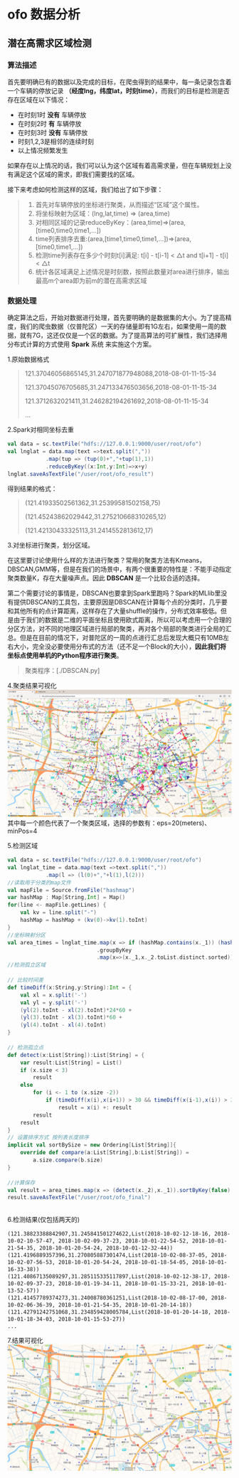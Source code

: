 # ofo 数据分析
## 潜在高需求区域检测

### 算法描述

首先要明确已有的数据以及完成的目标，在爬虫得到的结果中，每一条记录包含着一个车辆的停放记录 **（经度lng，纬度lat，时刻time）**，而我们的目标是检测是否存在区域在以下情况：

* 在时刻1时 **没有** 车辆停放
* 在时刻2时 **有** 车辆停放
* 在时刻3时 **没有** 车辆停放
* 时刻1,2,3是相邻的连续时刻
* 以上情况频繁发生

如果存在以上情况的话，我们可以认为这个区域有着高需求量，但在车辆规划上没有满足这个区域的需求，即我们需要找的区域。

接下来考虑如何检测这样的区域，我们给出了如下步骤：

>1. 首先对车辆停放的坐标进行聚类，从而描述“区域”这个属性。
>2. 将坐标映射为区域：(lng,lat,time) => (area,time)
>3. 对相同区域的记录reduceByKey：(area,time)=>(area,[time0,time0,time1,...])
>4. time列表排序去重:(area,[time1,time0,time1,...])=>(area,[time0,time1,...])
>5. 检测time列表存在多少个时刻t[i]满足: t[i] - t[i-1] < △t and t[i+1] - t[i] < △t 
>6. 统计各区域满足上述情况是时刻数，按照此数量对area进行排序，输出最高m个area即为前m的潜在高需求区域

### 数据处理

确定算法之后，开始对数据进行处理，首先要明确的是数据集的大小。为了提高精度，我们的爬虫数据（仅普陀区）一天的存储量即有1G左右，如果使用一周的数据，就有7G，这还仅仅是一个区的数据。为了提高算法的可扩展性，我们选择用分布式计算的方式使用 **Spark** 系统 来实施这个方案。

1.原始数据格式
> 121.37046056865145,31.247071877948088,2018-08-01-11-15-34
> 
> 121.37045076705685,31.247133476503656,2018-08-01-11-15-34
> 
> 121.3712632021411,31.246282194261692,2018-08-01-11-15-34
> 
> ...

2.Spark对相同坐标去重
```scala
val data = sc.textFile("hdfs://127.0.0.1:9000/user/root/ofo")
val lnglat = data.map(text =>text.split(","))
            .map(tup => (tup(0)+","+tup(1),1))
            .reduceByKey((x:Int,y:Int)=>x+y)
lnglat.saveAsTextFile("/user/root/ofo_result")
```
得到结果的格式：
> (121.41933502561362,31.25399581502158,75)
> 
> (121.45243862029442,31.275210668310265,12)
> 
> (121.42130433325113,31.2414552813612,17)

3.对坐标进行聚类，划分区域。

在这里要讨论使用什么样的方法进行聚类？常用的聚类方法有Kmeans，DBSCAN,GMM等，但是在我们的场景中，有两个很重要的特性是：不能手动指定聚类数量K，存在大量噪声点。因此 **DBSCAN** 是一个比较合适的选择。

第二个需要讨论的事情是，DBSCAN也要拿到Spark里跑吗？Spark的MLlib里没有提供DBSCAN的工具包，主要原因是DBSCAN在计算每个点的分类时，几乎要和其他所有的点计算距离，这样存在了大量shuffle的操作，分布式效率极低。但是由于我们的数据是二维的平面坐标且使用欧式距离，所以可以考虑用一个合理的分区方法，对不同的地理区域进行局部的聚类，再对各个局部的聚类进行全局的汇总。但是在目前的情况下，对普陀区的一周的点进行汇总后发现大概只有10MB左右大小，完全没必要使用分布式的方法（还不足一个Block的大小），**因此我们将坐标点使用单机的Python程序进行聚类**。

> 聚类程序：[./DBSCAN.py]

4.聚类结果可视化
![avatar](./聚类结果.png)
其中每一个颜色代表了一个聚类区域，选择的参数有：eps=20(meters)、minPos=4

5.检测区域
```scala
val data = sc.textFile("hdfs://127.0.0.1:9000/user/root/ofo")
val lnglat_time = data.map(text =>text.split(","))
            .map(l => (l(0)+","+l(1),l(2)))
//读取用于分类的map文件
val mapFile = Source.fromFile("hashmap")
var hashMap : Map[String,Int] = Map()
for(line <- mapFile.getLines) {
    val kv = line.split("-")
    hashMap = hashMap + (kv(0)->kv(1).toInt)
}
//坐标映射分区
val area_times = lnglat_time.map(x => if (hashMap.contains(x._1)) (hashMap(x._1),x._2) else (0,x._2))
                            .groupByKey
                            .map(x=>(x._1,x._2.toList.distinct.sorted))
//检测孤立区域

// 比较时间差
def timeDiff(x:String,y:String):Int = {
    val xl = x.split('-')
    val yl = y.split('-')
    (yl(2).toInt - xl(2).toInt)*24*60 +
    (yl(3).toInt - xl(3).toInt)*60 +
    (yl(4).toInt - xl(4).toInt)
}

// 检测孤立点
def detect(x:List[String]):List[String] = {
    var result:List[String] = List()
    if (x.size < 3)
        result
    else
        for (i <- 1 to (x.size -2)) 
            if (timeDiff(x(i),x(i+1)) > 30 && timeDiff(x(i-1),x(i)) > 30)
                result = x(i) +: result
        result 
    result
}
// 设置排序方式 按列表长度排序
implicit val sortBySize = new Ordering[List[String]]{
    override def compare(a:List[String],b:List[String]) = 
        a.size.compare(b.size)
}

//计算保存
val result = area_times.map(x => (detect(x._2),x._1)).sortByKey(false).map(x => (x._2,x._1)).filter(x => x._2.size > 1)
result.saveAsTextFile("/user/root/ofo_final")
     
```

6.检测结果(仅包括两天的)
```
(121.38823388842907,31.245841501274622,List(2018-10-02-12-18-16, 2018-10-02-10-57-47, 2018-10-02-09-37-23, 2018-10-01-22-54-52, 2018-10-01-21-54-35, 2018-10-01-20-54-24, 2018-10-01-12-32-44))
(121.4196889357396,31.270805887301474,List(2018-10-02-08-37-05, 2018-10-02-07-56-53, 2018-10-01-20-54-24, 2018-10-01-18-54-05, 2018-10-01-16-33-38))
(121.40867135089297,31.285115335117897,List(2018-10-02-12-38-17, 2018-10-02-09-37-23, 2018-10-01-19-34-11, 2018-10-01-15-33-21, 2018-10-01-13-52-57))
(121.41457789374273,31.24008780361251,List(2018-10-02-08-17-00, 2018-10-02-06-36-39, 2018-10-01-21-54-35, 2018-10-01-20-14-18))
(121.42791242751068,31.234859428005784,List(2018-10-01-20-14-18, 2018-10-01-18-34-03, 2018-10-01-15-53-27))
...
```
7.结果可视化
![avatar](./检测结果.png)